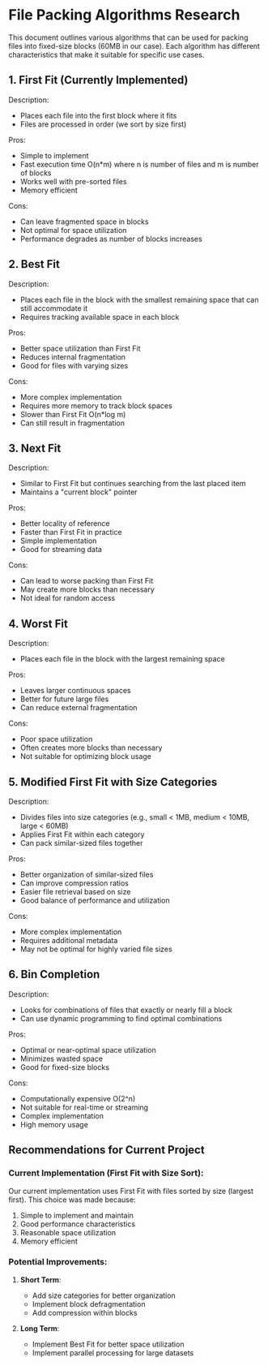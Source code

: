 # File Packing Algorithms Research

This document outlines various algorithms that can be used for packing files into fixed-size blocks (60MB in our case). Each algorithm has different characteristics that make it suitable for specific use cases.

## 1. First Fit (Currently Implemented)

Description:
- Places each file into the first block where it fits
- Files are processed in order (we sort by size first)

Pros:
- Simple to implement
- Fast execution time O(n*m) where n is number of files and m is number of blocks
- Works well with pre-sorted files
- Memory efficient

Cons:
- Can leave fragmented space in blocks
- Not optimal for space utilization
- Performance degrades as number of blocks increases

## 2. Best Fit

Description:
- Places each file in the block with the smallest remaining space that can still accommodate it
- Requires tracking available space in each block

Pros:
- Better space utilization than First Fit
- Reduces internal fragmentation
- Good for files with varying sizes

Cons:
- More complex implementation
- Requires more memory to track block spaces
- Slower than First Fit O(n*log m)
- Can still result in fragmentation

## 3. Next Fit

Description:
- Similar to First Fit but continues searching from the last placed item
- Maintains a "current block" pointer

Pros:
- Better locality of reference
- Faster than First Fit in practice
- Simple implementation
- Good for streaming data

Cons:
- Can lead to worse packing than First Fit
- May create more blocks than necessary
- Not ideal for random access

## 4. Worst Fit

Description:
- Places each file in the block with the largest remaining space

Pros:
- Leaves larger continuous spaces
- Better for future large files
- Can reduce external fragmentation

Cons:
- Poor space utilization
- Often creates more blocks than necessary
- Not suitable for optimizing block usage

## 5. Modified First Fit with Size Categories

Description:
- Divides files into size categories (e.g., small < 1MB, medium < 10MB, large < 60MB)
- Applies First Fit within each category
- Can pack similar-sized files together

Pros:
- Better organization of similar-sized files
- Can improve compression ratios
- Easier file retrieval based on size
- Good balance of performance and utilization

Cons:
- More complex implementation
- Requires additional metadata
- May not be optimal for highly varied file sizes

## 6. Bin Completion

Description:
- Looks for combinations of files that exactly or nearly fill a block
- Can use dynamic programming to find optimal combinations

Pros:
- Optimal or near-optimal space utilization
- Minimizes wasted space
- Good for fixed-size blocks

Cons:
- Computationally expensive O(2^n)
- Not suitable for real-time or streaming
- Complex implementation
- High memory usage

## Recommendations for Current Project

### Current Implementation (First Fit with Size Sort):
Our current implementation uses First Fit with files sorted by size (largest first). This choice was made because:
1. Simple to implement and maintain
2. Good performance characteristics
3. Reasonable space utilization
4. Memory efficient

### Potential Improvements:

1. **Short Term**:
   - Add size categories for better organization
   - Implement block defragmentation
   - Add compression within blocks

2. **Long Term**:
   - Implement Best Fit for better space utilization
   - Implement parallel processing for large datasets
